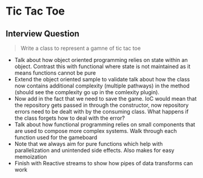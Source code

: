 # Tic Tac Toe
## Interview Question
> Write a class to represent a gamne of tic tac toe

* Talk about how object oriented programming relies on state within an object. Contrast this with functional where state is not maintained as it means functions cannot be pure
* Extend the object oriented sample to validate talk about how the class now contains additional complexity (multiple pathways) in the method (should see the complexity go up in the comlexity plugin).
* Now add in the fact that we need to save the game. IoC would mean that the repository gets passed in through the constructor, now repository errors need to be dealt with by the consuming class. What happens if the class forgets how to deal with the error?
* Talk about how functional programming relies on small components that are used to compose more complex systems. Walk through each function used for the gameboard
* Note that we always aim for pure functions which help with parallelization and unintended side effects. Also makes for easy memoization
* Finish with Reactive streams to show how pipes of data transforms can work